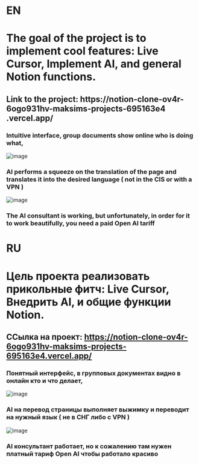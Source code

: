 # EN

# The goal of the project is to implement cool features: Live Cursor, Implement AI, and general Notion functions.

## Link to the project: https://notion-clone-ov4r-6ogo931hv-maksims-projects-695163e4 .vercel.app/

### Intuitive interface, group documents show online who is doing what,

![image](https://github.com/user-attachments/assets/4e17749e-3902-4e3b-bf22-e287047bd34b)

### AI performs a squeeze on the translation of the page and translates it into the desired language ( not in the CIS or with a VPN )

![image](https://github.com/user-attachments/assets/a0baafd7-33f9-4a9c-a7bd-d84b14fea69a)

### The AI consultant is working, but unfortunately, in order for it to work beautifully, you need a paid Open AI tariff




# RU

# Цель проекта реализовать прикольные фитч: Live Cursor, Внедрить AI, и общие функции Notion.

## ССылка на проект: https://notion-clone-ov4r-6ogo931hv-maksims-projects-695163e4.vercel.app/

### Понятный интерфейс, в групповых документах видно в онлайн кто и что делает,

![image](https://github.com/user-attachments/assets/4e17749e-3902-4e3b-bf22-e287047bd34b)

### AI на перевод страницы выполняет выжимку и переводит на нужный язык ( не в СНГ либо с VPN )
![image](https://github.com/user-attachments/assets/a0baafd7-33f9-4a9c-a7bd-d84b14fea69a)

### AI консультант работает, но к сожалению там нужен платный тариф Open AI чтобы работало красиво

